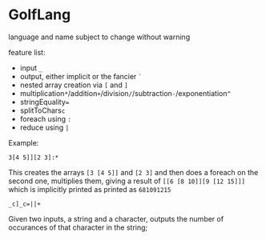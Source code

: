# GolfLang

language and name subject to change without warning

feature list:
 - input `_`
 - output, either implicit or the fancier `` ` ``
 - nested array creation via `[` and `]`
 - multiplication`*`/addition`+`/division`/`/subtraction`-`/exponentiation`^`
 - stringEquality`=`
 - splitToChars`c`
 - foreach using `:`
 - reduce using `|`

Example:

    3[4 5]][2 3]:*

This creates the arrays `[3 [4 5]]` and `[2 3]` and then does a foreach on the second one, multiplies them,
giving a result of `[[6 [8 10]][9 [12 15]]]` which is implicitly printed as printed as `681091215`

    _c]_c=||+

Given two inputs, a string and a character, outputs the number of occurances of that character in the string;
